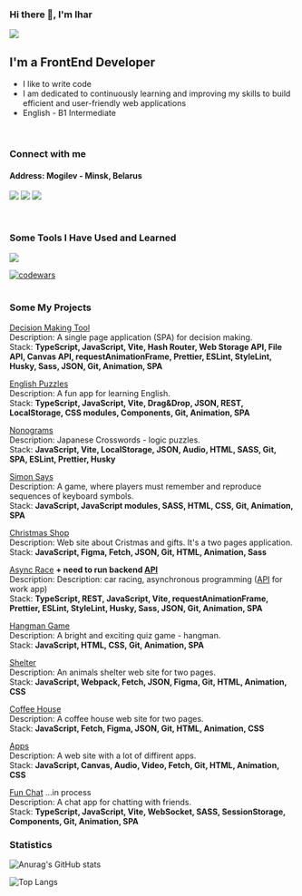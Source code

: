 ### Hi there 👋, I'm Ihar

![](https://komarev.com/ghpvc/?username=Ihar-Batura)

## I'm a FrontEnd Developer
* I like to write code
* I am dedicated to continuously learning and improving my skills to build efficient and user-friendly web applications
* English - B1 Intermediate
 <br />

###  Connect with me
#### Address: Mogilev - Minsk, Belarus

<p>
<a href="mailto:a17331582@gmail.com"><img src="https://skillicons.dev/icons?i=gmail" /></a>
<a href="https://discordapp.com/users/925457041785512027/" ><img src="https://skillicons.dev/icons?i=discord" /></a>
<a href="https://linkedin.com/in/ihar-batura-9840a2325" ><img src="https://skillicons.dev/icons?i=linkedin" /></a>
</p>
<br />

### Some Tools I Have Used and Learned
<p>
    <img src="https://skillicons.dev/icons?i=figma,vscode,git,html,css,sass,js,ts,webpack,vite,nodejs" />
</p>

[![codewars](https://www.codewars.com/users/rsschool_ecb2db568c960eb5/badges/large)](https://www.codewars.com/users/rsschool_ecb2db568c960eb5)   
<br />


### Some My Projects  

[Decision Making Tool](https://ihar-batura.github.io/Decision-Making-Tool/decision-making-tool/)   
Description: A single page application (SPA) for decision making.  
Stack: **TypeScript, JavaScript, Vite, Hash Router, Web Storage API, File API, Canvas API, requestAnimationFrame, Prettier, ESLint, StyleLint, Husky, Sass, JSON, Git, Animation, SPA**  

[English Puzzles](https://ihar-batura.github.io/English-Puzzle/dist/)   
Description: A fun app for learning English.  
Stack: **TypeScript, JavaScript, Vite, Drag&Drop, JSON, REST, LocalStorage, CSS modules, Components, Git, Animation, SPA**  

[Nonograms](https://ihar-batura.github.io/Nonograms-2025/dist/)  
Description: Japanese Crosswords - logic puzzles.  
Stack: **JavaScript, Vite, LocalStorage, JSON, Audio, HTML, SASS, Git, SPA, ESLint, Prettier, Husky**  

[Simon Says](https://ihar-batura.github.io/Simon-Says/src/)  
Description: A game, where players must remember and reproduce sequences of keyboard symbols.  
Stack: **JavaScript, JavaScript modules, SASS, HTML, CSS, Git, Animation, SPA**  

[Christmas Shop](https://ihar-batura.github.io/Christmas-shop/src/)  
Description: Web site about Cristmas and gifts. It's a two pages application.  
Stack: **JavaScript, Figma, Fetch, JSON, Git, HTML, Animation, Sass**  

[Async Race](https://ihar-batura.github.io/Async-Race-2025/dist/)  **+ need to run backend [API](https://github.com/Ihar-Batura/async-race-api)**  
Description: Description: car racing, asynchronous programming ([API](https://github.com/Ihar-Batura/async-race-api) for work app)  
Stack: **TypeScript, REST, JavaScript, Vite, requestAnimationFrame, Prettier, ESLint, StyleLint, Husky, Sass, JSON, Git, Animation, SPA**  
  
[Hangman Game](https://ihar-batura.github.io/Hangman/hangman/)  
Description: A bright and exciting quiz game - hangman.  
Stack: **JavaScript, HTML, CSS, Git, Animation, SPA**  

[Shelter](https://ihar-batura.github.io/Animal-Shelter/shelter/src/)  
Description: An animals shelter web site for two pages.   
Stack: **JavaScript, Webpack, Fetch, JSON, Figma, Git, HTML, Animation, CSS**  

[Coffee House](https://ihar-batura.github.io/Coffee-House/coffee-house/)  
Description: A coffee house web site for two pages.   
Stack: **JavaScript, Fetch, Figma, JSON, Git, HTML, Animation, CSS**  

[Apps](https://ihar-batura.github.io/Apps/src/)  
Description: A web site with a lot of diffirent apps.  
Stack: **JavaScript, Canvas, Audio, Video, Fetch, Git, HTML, Animation, CSS**  

[Fun Chat](https://github.com/Ihar-Batura/Fun-Chat) ...in process   
Description: A chat app for chatting with friends.  
Stack: **TypeScript, JavaScript, Vite, WebSocket, SASS, SessionStorage, Components, Git, Animation, SPA** 
     

### Statistics
![Anurag's GitHub stats](https://github-readme-stats.vercel.app/api?username=Ihar-Batura&theme=default&show_icons=true)

![Top Langs](https://github-readme-stats.vercel.app/api/top-langs/?username=Ihar-Batura&layout=compact)






